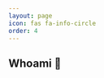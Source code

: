 ```yaml
---
layout: page
icon: fas fa-info-circle
order: 4
---
```


## Whoami <i class="fas fa-user-circle"></i> 🚀

<div id="about-text"></div>

<script>
  const text = `I'm a cybersecurity enthusiast 🔐 and an aspiring ethical hacker 🕵️‍♂️, constantly diving into the depths of the digital world 🌐 to uncover vulnerabilities, exploit weaknesses, and fortify systems 💪. My journey is driven by curiosity 🤓 and the relentless pursuit of knowledge 📚 in the ever-evolving realm of cybersecurity.

Whether it's tackling Capture The Flag (CTF) challenges 🎯, reverse engineering exploits 🧩, or building innovative security tools 🔧 from scratch, I'm always up for the next challenge. I thrive when I'm navigating through complex networks 🖧, cracking codes 🔓, and outsmarting adversaries 🧠—because that's how I level up my skills 🎮.

This space is my digital playground 🎮 where I document my hacking adventures 📝, dissect code 💻, and share my discoveries 🔍. From vulnerability assessments 🕵️‍♀️ to cutting-edge security techniques 🔒, expect to see some deep dives into the core of cybersecurity 🛡️, programming 💻, and ethical hacking ⚔️.

If you're a fellow hacker or security enthusiast, don't hesitate to connect 🔗—let's collaborate 🤝, learn 🧑‍🏫, and push the boundaries of what's possible! 🌟`;
  let i = 0;
  const speed = 15;
  function typeWriter() {
    if (i < text.length) {
      document.getElementById("about-text").innerHTML += text.charAt(i);
      i++;
      setTimeout(typeWriter, speed);
    }
  }
  typeWriter();
</script>
